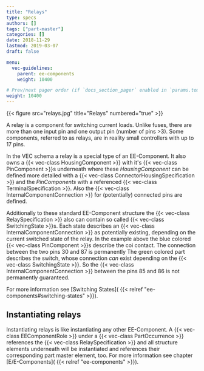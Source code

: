 ```yaml
---
title: "Relays"
type: specs
authors: []
tags: ["part-master"]
categories: []
date: 2018-11-29
lastmod: 2019-03-07
draft: false

menu:
  vec-guidelines:
    parent: ee-components
    weight: 10400

# Prev/next pager order (if `docs_section_pager` enabled in `params.toml`)
weight: 10400
---
```

{{< figure src="relays.jpg" title="Relays" numbered="true" >}}

A relay is a component for switching current loads. Unlike fuses, there are more than one input pin and one output pin (number of pins >3). Some components, referred to as relays, are in reality small controllers with up to 17 pins.

In the VEC schema a relay is a special type of an EE-Component. It also owns a {{< vec-class HousingComponent >}} with it's {{< vec-class PinComponent >}}s underneath where these *HousingComponent* can be defined more detailed with a {{< vec-class ConnectorHousingSpecification >}} and the *PinComponents* with a referenced {{< vec-class TerminalSpecification >}}. Also the {{< vec-class InternalComponentConnection >}} for (potentially) connected pins are defined.

Additionally to these standard EE-Component structure the {{< vec-class RelaySpecification >}} also can contain so called {{< vec-class SwitchingState >}}s. Each state describes an {{< vec-class InternalComponentConnection >}} as potentially existing, depending on the current switched state of the relay. In the example above the blue colored {{< vec-class PinComponent >}}s describe the coi contact. The connection between the two pins 30 and 87 is permanently The green colored part describes the switch, whose connection *can* exist depending on the {{< vec-class SwitchingState >}}. So the {{< vec-class InternalComponentConnection >}} between the pins 85 and 86 is not permanently guaranteed.

For more information see [Switching States]( {{< relref "ee-components#switching-states" >}}).

## Instantiating relays 

Instantiating relays is like instantiating any other EE-Component. A {{< vec-class EEComponentRole >}} under a {{< vec-class PartOccurrence >}} references the {{< vec-class RelaySpecification >}} and all structure elements underneath will be instantiated and references their corresponding part master element, too. For more information see chapter [E/E-Components]( {{< relref "ee-components" >}}).
